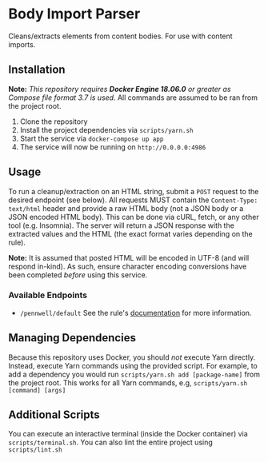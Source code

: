 # Body Import Parser
Cleans/extracts elements from content bodies. For use with content imports.

## Installation
**Note:** _This repository requires **Docker Engine 18.06.0** or greater as Compose file format 3.7 is used._ All commands are assumed to be ran from the project root.

1. Clone the repository
2. Install the project dependencies via `scripts/yarn.sh`
3. Start the service via `docker-compose up app`
4. The service will now be running on `http://0.0.0.0:4986`

## Usage
To run a cleanup/extraction on an HTML string, submit a `POST` request to the desired endpoint (see below). All requests MUST contain the `Content-Type: text/html` header and provide a raw HTML body (not a JSON body or a JSON encoded HTML body). This can be done via cURL, fetch, or any other tool (e.g. Insomnia). The server will return a JSON response with the extracted values and the HTML (the exact format varies depending on the rule).

**Note:** It is assumed that posted HTML will be encoded in UTF-8 (and will respond in-kind). As such, ensure character encoding conversions have been completed _before_ using this service.

### Available Endpoints
  - `/pennwell/default` See the rule's [documentation](https://github.com/base-cms/body-import-parser/tree/master/src/rules/pennwell) for more information.


## Managing Dependencies
Because this repository uses Docker, you should _not_ execute Yarn directly. Instead, execute Yarn commands using the provided script. For example, to add a dependency you would run `scripts/yarn.sh add [package-name]` from the project root. This works for all Yarn commands, e.g, `scripts/yarn.sh [command] [args]`

## Additional Scripts
You can execute an interactive terminal (inside the Docker container) via `scripts/terminal.sh`. You can also lint the entire project using `scripts/lint.sh`
